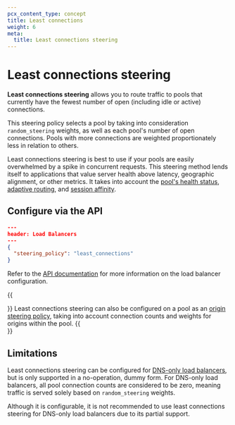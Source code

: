 ```yaml
---
pcx_content_type: concept
title: Least connections
weight: 6
meta:
  title: Least connections steering
---
```


# Least connections steering

**Least connections steering** allows you to route traffic to pools that currently have the fewest number of open (including idle or active) connections.

This steering policy selects a pool by taking into consideration `random_steering` weights, as well as each pool's number of open connections. Pools with more connections are weighted proportionately less in relation to others.

Least connections steering is best to use if your pools are easily overwhelmed by a spike in concurrent requests. This steering method lends itself to applications that value server health above latency, geographic alignment, or other metrics. It takes into account the [pool's health status](/load-balancing/understand-basics/health-details/#how-a-pool-becomes-unhealthy), [adaptive routing](/load-balancing/understand-basics/adaptive-routing/), and [session affinity](/load-balancing/understand-basics/session-affinity/).

## Configure via the API

```json
---
header: Load Balancers
---
{
  "steering_policy": "least_connections"
}
```

Refer to the [API documentation](/api/operations/load-balancers-update-load-balancer) for more information on the load balancer configuration.
  
{{<Aside type="note">}}
Least connections steering can also be configured on a pool as an [origin steering policy](/load-balancing/understand-basics/traffic-steering/origin-level-steering/least-connections-origin/), taking into account connection counts and weights for origins within the pool.
{{</Aside>}}

## Limitations

Least connections steering can be configured for [DNS-only load balancers](/load-balancing/understand-basics/proxy-modes/#dns-only-load-balancing), but is only supported in a no-operation, dummy form. For DNS-only load balancers, all pool connection counts are considered to be zero, meaning traffic is served solely based on `random_steering` weights.

Although it is configurable, it is not recommended to use least connections steering for DNS-only load balancers due to its partial support.